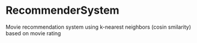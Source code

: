 # RecommenderSystem
Movie recommendation system using k-nearest neighbors (cosin smilarity) based on movie rating

